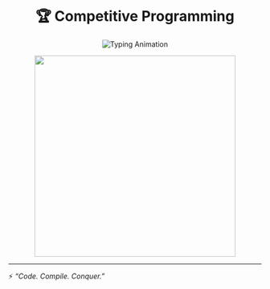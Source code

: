 <h1><center> 🏆 Competitive Programming  </center>  </h1>  

<p align="center">  
  <img src="https://readme-typing-svg.herokuapp.com?font=Fira+Code&pause=1000&color=00F700&center=true&vCenter=true&width=435&lines=Welcome+to+My+CP+Repository;Patterns+Loops+If-Else+Problems;Keep+Coding+Keep+Growing!+🔥" alt="Typing Animation" />  
</p>  


<p align="center">  
  <img src="https://media.giphy.com/media/v1.Y2lkPTc5MGI3NjExZWFuMmZ2aGFmM2R4YWNkMWQyNTV0ZDVwZmZrOW1pMnh3a2FvM2wwMCZlcD12MV9naWZzX3NlYXJjaCZjdD1n/NytMLKyiaIh6VH9SPm/giphy.gif" width="400" />  
</p>  

---

⚡ *“Code. Compile. Conquer.”*  

